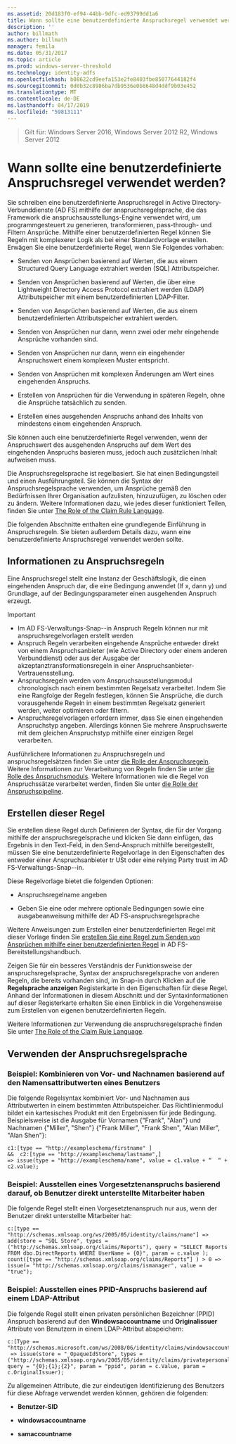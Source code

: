 ```yaml
---
ms.assetid: 20d183f0-ef94-44bb-9dfc-ed93799dd1a6
title: Wann sollte eine benutzerdefinierte Anspruchsregel verwendet werden?
description: ''
author: billmath
ms.author: billmath
manager: femila
ms.date: 05/31/2017
ms.topic: article
ms.prod: windows-server-threshold
ms.technology: identity-adfs
ms.openlocfilehash: b08622cd9eefa153e2fe8403fbe85077644182f4
ms.sourcegitcommit: 0d0b32c8986ba7db9536e0b8648d4ddf9b03e452
ms.translationtype: MT
ms.contentlocale: de-DE
ms.lasthandoff: 04/17/2019
ms.locfileid: "59813111"
---
```

>Gilt für: Windows Server 2016, Windows Server 2012 R2, Windows Server 2012

# <a name="when-to-use-a-custom-claim-rule"></a>Wann sollte eine benutzerdefinierte Anspruchsregel verwendet werden?
Sie schreiben eine benutzerdefinierte Anspruchsregel in Active Directory-Verbunddienste \(AD FS\) mithilfe der anspruchsregelsprache, die das Framework die anspruchsausstellungs-Engine verwendet wird, um programmgesteuert zu generieren, transformieren, pass-through- und Filtern Ansprüche. Mithilfe einer benutzerdefinierten Regel können Sie Regeln mit komplexerer Logik als bei einer Standardvorlage erstellen. Erwägen Sie eine benutzerdefinierte Regel, wenn Sie Folgendes vorhaben:  
  
-   Senden von Ansprüchen basierend auf Werten, die aus einem Structured Query Language extrahiert werden \(SQL\) Attributspeicher.  
  
-   Senden von Ansprüchen basierend auf Werten, die über eine Lightweight Directory Access Protocol extrahiert werden \(LDAP\) Attributspeicher mit einem benutzerdefinierten LDAP-Filter.  
  
-   Senden von Ansprüchen basierend auf Werten, die aus einem benutzerdefinierten Attributspeicher extrahiert werden.  
  
-   Senden von Ansprüchen nur dann, wenn zwei oder mehr eingehende Ansprüche vorhanden sind.  
  
-   Senden von Ansprüchen nur dann, wenn ein eingehender Anspruchswert einem komplexen Muster entspricht.  
  
-   Senden von Ansprüchen mit komplexen Änderungen am Wert eines eingehenden Anspruchs.  
  
-   Erstellen von Ansprüchen für die Verwendung in späteren Regeln, ohne die Ansprüche tatsächlich zu senden.  
  
-   Erstellen eines ausgehenden Anspruchs anhand des Inhalts von mindestens einem eingehenden Anspruch.  
  
Sie können auch eine benutzerdefinierte Regel verwenden, wenn der Anspruchswert des ausgehenden Anspruchs auf dem Wert des eingehenden Anspruchs basieren muss, jedoch auch zusätzlichen Inhalt aufweisen muss.  
  
Die Anspruchsregelsprache ist regelbasiert. Sie hat einen Bedingungsteil und einen Ausführungsteil. Sie können die Syntax der Anspruchsregelsprache verwenden, um Ansprüche gemäß den Bedürfnissen Ihrer Organisation aufzulisten, hinzuzufügen, zu löschen oder zu ändern. Weitere Informationen dazu, wie jedes dieser funktioniert Teilen, finden Sie unter [The Role of the Claim Rule Language](The-Role-of-the-Claim-Rule-Language.md).  
  
Die folgenden Abschnitte enthalten eine grundlegende Einführung in Anspruchsregeln. Sie bieten außerdem Details dazu, wann eine benutzerdefinierte Anspruchsregel verwendet werden sollte.  
  
## <a name="about-claim-rules"></a>Informationen zu Anspruchsregeln  
Eine Anspruchsregel stellt eine Instanz der Geschäftslogik, die einen eingehenden Anspruch dar, die eine Bedingung anwendet \(If x, dann y\) und Grundlage, auf der Bedingungsparameter einen ausgehenden Anspruch erzeugt.  
  
> [!IMPORTANT]  
> -   Im AD FS-Verwaltungs-Snap-\-in Anspruch Regeln können nur mit anspruchsregelvorlagen erstellt werden  
> -   Anspruch Regeln verarbeiten eingehende Ansprüche entweder direkt von einem Anspruchsanbieter \(wie Active Directory oder einem anderen Verbunddienst\) oder aus der Ausgabe der akzeptanztransformationsregeln in einer Anspruchsanbieter-Vertrauensstellung.  
> -   Anspruchsregeln werden vom Anspruchsausstellungsmodul chronologisch nach einem bestimmten Regelsatz verarbeitet. Indem Sie eine Rangfolge der Regeln festlegen, können Sie Ansprüche, die durch vorausgehende Regeln in einem bestimmten Regelsatz generiert werden, weiter optimieren oder filtern.  
> -   Anspruchsregelvorlagen erfordern immer, dass Sie einen eingehenden Anspruchstyp angeben. Allerdings können Sie mehrere Anspruchswerte mit dem gleichen Anspruchstyp mithilfe einer einzigen Regel verarbeiten.  
  
Ausführlichere Informationen zu Anspruchsregeln und anspruchsregelsätzen finden Sie unter [die Rolle der Anspruchsregeln](The-Role-of-Claim-Rules.md). Weitere Informationen zur Verarbeitung von Regeln finden Sie unter [die Rolle des Anspruchsmoduls](The-Role-of-the-Claims-Engine.md). Weitere Informationen wie die Regel von Anspruchssätze verarbeitet werden, finden Sie unter [die Rolle der Anspruchspipeline](The-Role-of-the-Claims-Pipeline.md).  
  
## <a name="how-to-create-this-rule"></a>Erstellen dieser Regel  
Sie erstellen diese Regel durch Definieren der Syntax, die für der Vorgang mithilfe der anspruchsregelsprache und klicken Sie dann einfügen, das Ergebnis in den Text-Feld, in den Send-Anspruch mithilfe bereitgestellt, müssen Sie eine benutzerdefinierte Regelvorlage in den Eigenschaften des entweder einer Anspruchsanbieter tr USt oder eine relying Party trust im AD FS-Verwaltungs-Snap-\-in.  
  
Diese Regelvorlage bietet die folgenden Optionen:  
  
-   Anspruchsregelname angeben  
  
-   Geben Sie eine oder mehrere optionale Bedingungen sowie eine ausgabeanweisung mithilfe der AD FS-anspruchsregelsprache  
  
Weitere Anweisungen zum Erstellen einer benutzerdefinierten Regel mit dieser Vorlage finden Sie [erstellen Sie eine Regel zum Senden von Ansprüchen mithilfe einer benutzerdefinierten Regel](https://technet.microsoft.com/library/dd807049.aspx) in AD FS-Bereitstellungshandbuch.  
  
Zeigen Sie für ein besseres Verständnis der Funktionsweise der anspruchsregelsprache, Syntax der anspruchsregelsprache von anderen Regeln, die bereits vorhanden sind, im Snap\-in durch Klicken auf die **Regelsprache anzeigen** Registerkarte in den Eigenschaften für diese Regel. Anhand der Informationen in diesem Abschnitt und der Syntaxinformationen auf dieser Registerkarte erhalten Sie einen Einblick in die Vorgehensweise zum Erstellen von eigenen benutzerdefinierten Regeln.  
  
Weitere Informationen zur Verwendung die anspruchsregelsprache finden Sie unter [The Role of the Claim Rule Language](The-Role-of-the-Claim-Rule-Language.md).  
  
## <a name="using-the-claim-rule-language"></a>Verwenden der Anspruchsregelsprache  
  
### <a name="example-how-to-combine-first-and-last-names-based-on-a-users-name-attribute-values"></a>Beispiel: Kombinieren von Vor- und Nachnamen basierend auf den Namensattributwerten eines Benutzers  
Die folgende Regelsyntax kombiniert Vor- und Nachnamen aus Attributwerten in einem bestimmten Attributspeicher. Das Richtlinienmodul bildet ein kartesisches Produkt mit den Ergebnissen für jede Bedingung. Beispielsweise ist die Ausgabe für Vornamen {"Frank", "Alan"} und Nachnamen {"Miller", "Shen"} {"Frank Miller", "Frank Shen", "Alan Miller", "Alan Shen"}:  
  
```  
c1:[type == "http://exampleschema/firstname" ]  
&&  c2:[type == "http://exampleschema/lastname",]   
=> issue(type = "http://exampleschema/name", value = c1.value + “  “ + c2.value);  
```  
  
### <a name="example-how-to-issue-a-manager-claim-based-on-whether-users-have-direct-reports"></a>Beispiel: Ausstellen eines Vorgesetztenanspruchs basierend darauf, ob Benutzer direkt unterstellte Mitarbeiter haben  
Die folgende Regel stellt einen Vorgesetztenanspruch nur aus, wenn der Benutzer direkt unterstellte Mitarbeiter hat:  
  
```  
c:[type == "http://schemas.xmlsoap.org/ws/2005/05/identity/claims/name"] => add(store = "SQL Store", types = ("http://schemas.xmlsoap.org/claims/Reports"), query = "SELECT Reports FROM dbo.DirectReports WHERE UserName = {0}", param = c.value );  
count([type == “http://schemas.xmlsoap.org/claims/Reports“] ) > 0 => issue(= "http://schemas.xmlsoap.org/claims/ismanager", value = "true");  
```  
  
### <a name="example-how-to-issue-a-ppid-claim-based-on-an-ldap-attribute"></a>Beispiel: Ausstellen eines PPID-Anspruchs basierend auf einem LDAP-Attribut  
Die folgende Regel stellt einen privaten persönlichen Bezeichner \(PPID\) Anspruch basierend auf den **Windowsaccountname** und **Originalissuer** Attribute von Benutzern in einem LDAP-Attribut abspeichern:  
  
```  
c:[Type == "http://schemas.microsoft.com/ws/2008/06/identity/claims/windowsaccountname"]  
 => issue(store = "_OpaqueIdStore", types = ("http://schemas.xmlsoap.org/ws/2005/05/identity/claims/privatepersonalidentifier"), query = "{0};{1};{2}", param = "ppid", param = c.Value, param = c.OriginalIssuer);  
```  
  
Zu allgemeinen Attribute, die zur eindeutigen Identifizierung des Benutzers für diese Abfrage verwendet werden können, gehören die folgenden:  
  
-   **Benutzer-SID**  
  
-   **windowsaccountname**  
  
-   **samaccountname**  
  

